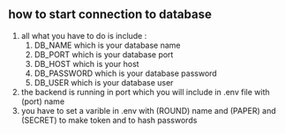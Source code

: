 ## how to start connection to database

1. all what you have to do is include :
   1. DB_NAME which is your database name
   2. DB_PORT which is your database port
   3. DB_HOST which is your host
   4. DB_PASSWORD which is your database password
   5. DB_USER which is your database user
2. the backend is running in port which you will include in .env file with (port) name
3. you have to set a varible in .env with (ROUND) name and (PAPER) and (SECRET) to make token and to hash passwords
